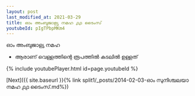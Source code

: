 ```yaml
---
layout: post
last_modified_at: 2021-03-29
title: ഓം അംബുജാള്യ നമഹ ൧൧ ടൈംസ്
youtubeId: pIgTPbpMKm4
---
```

 
 
 ഓം അംബുജാള്യ നമഹ 
 
 -  ആരാണ് വെള്ളത്തിന്റെ രൂപത്തിൽ കടലിൽ ഉള്ളത് 
 
  
 
  
 
 
 
 
 
 


{% include youtubePlayer.html id=page.youtubeId %}
 
[Next]({{ site.baseurl }}{% link  split1/_posts/2014-02-03-ഓം സുനിശ്ചലയാ നമഹ ൧൧ ടൈംസ്.md%})
 

